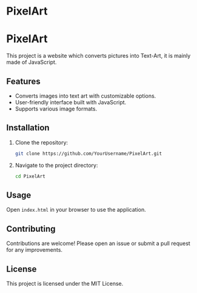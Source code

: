 # PixelArt
# PixelArt
This project is a website which converts pictures into Text-Art, it is mainly made of JavaScript.

## Features
- Converts images into text art with customizable options.
- User-friendly interface built with JavaScript.
- Supports various image formats.

## Installation
1. Clone the repository:
    ```bash
    git clone https://github.com/YourUsername/PixelArt.git
    ```
2. Navigate to the project directory:
    ```bash
    cd PixelArt
    ```

## Usage
Open `index.html` in your browser to use the application.

## Contributing
Contributions are welcome! Please open an issue or submit a pull request for any improvements.

## License
This project is licensed under the MIT License.
